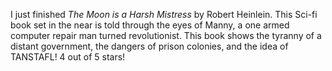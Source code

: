I just finished *The Moon is a Harsh Mistress* by Robert Heinlein. This Sci-fi book set in the near is told through the eyes of Manny, a one armed computer repair man turned revolutionist. This book shows the tyranny of a distant government, the dangers of prison colonies, and the idea of TANSTAFL! 
4 out of 5 stars!